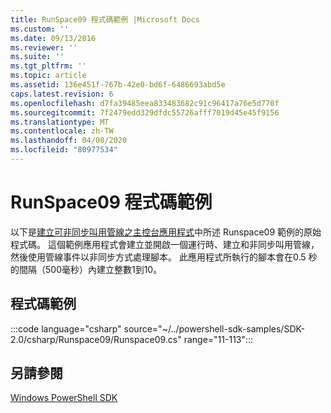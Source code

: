 ```yaml
---
title: RunSpace09 程式碼範例 |Microsoft Docs
ms.custom: ''
ms.date: 09/13/2016
ms.reviewer: ''
ms.suite: ''
ms.tgt_pltfrm: ''
ms.topic: article
ms.assetid: 136e451f-767b-42e0-bd6f-6486693abd5e
caps.latest.revision: 6
ms.openlocfilehash: d7fa39485eea833483682c91c96417a76e5d770f
ms.sourcegitcommit: 7f2479edd329dfdc55726afff7019d45e45f9156
ms.translationtype: MT
ms.contentlocale: zh-TW
ms.lasthandoff: 04/08/2020
ms.locfileid: "80977534"
---
```

# <a name="runspace09-code-sample"></a>RunSpace09 程式碼範例

以下是[建立可非同步叫用管線之主控台應用程式](https://msdn.microsoft.com/198c1c94-2a06-457e-93ce-c0d910618e47)中所述 Runspace09 範例的原始程式碼。
這個範例應用程式會建立並開啟一個運行時、建立和非同步叫用管線，然後使用管線事件以非同步方式處理腳本。 此應用程式所執行的腳本會在0.5 秒的間隔（500毫秒）內建立整數1到10。

## <a name="code-sample"></a>程式碼範例

:::code language="csharp" source="~/../powershell-sdk-samples/SDK-2.0/csharp/Runspace09/Runspace09.cs" range="11-113":::

## <a name="see-also"></a>另請參閱

[Windows PowerShell SDK](../windows-powershell-reference.md)
